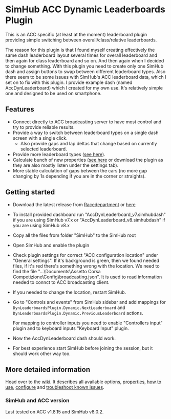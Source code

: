 # SimHub ACC Dynamic Leaderboards Plugin

This is an ACC specific (at least at the moment) leaderboard plugin providing simple switching between overall/class/relative leaderboards. 

The reason for this plugin is that I found myself creating effectively the same dash leaderboard layout several times for overall leaderboard and then again for class leaderboard and so on. And then again when I decided to change something. With this plugin you need to create only one SimHub dash and assign buttons to swap between different leaderboard types. Also there seem to be some issues with SimHub's ACC leaderboard data, which I set on to fix with this plugin. I provide example dash (named AccDynLeaderboard) which I created for my own use. It's relatively simple one and designed to be used on smartphone.

## Features
- Connect directly to ACC broadcasting server to have most control and try to provide reliable results.
- Provide a way to switch between leaderboard types on a single dash screen with a single click.
    - Also provide gaps and lap deltas that change based on currently selected leaderboard.
- Provide more leaderboard types ([see here](https://github.com/kaiusl/KLPlugins.DynLeaderboards/wiki/Available-leaderboard-types)).
- Calculate bunch of new properties ([see here](https://github.com/kaiusl/KLPlugins.DynLeaderboards/wiki/Available-properties#properties-listed) or download the plugin as they are also mostly listen under the settings tab).
- More stable calculation of gaps between the cars (no more gap changing by 1s depending if you are in the corner or straights).

## Getting started

* Download the latest release from [Racedepartment](https://www.racedepartment.com/downloads/acc-simhub-dynamic-leaderboards-plugin.50424/) or [here](https://github.com/kaiusl/KLPlugins.Leaderboard/releases)
* To install provided dashboard run "AccDynLeaderboard_v7.simhubdash" if you are using SimHub v7.x
  or "AccDynLeaderboard_v8.simhubdash" if you are using SimHub v8.x
* Copy all the files from folder "SimHub" to the SimHub root
* Open SimHub and enable the plugin
* Check plugin settings for correct "ACC configuration location" under "General settings".  If it's background is green, then we found needed files, if it's red there's something wrong with the location. We need to find the file "...\Documents\Assetto Corsa Competizione\Config\broadcasting.json". It is used to read information needed to connct to ACC broadcasting client.
* If you needed to change the location, restart SimHub.
* Go to "Controls and events" from SimHub sidebar and add mappings for `DynLeaderboardsPlugin.Dynamic.NextLeaderboard` and `DynLeaderboardsPlugin.Dynamic.PreviousLeaderboard` actions. 

	For mapping to controller inputs you need to enable "Controllers input" plugin and to keyboard inputs "Keyboard Input" plugin.
    
* Now the AccDynLeaderboard dash should work.
* For best experience start SimHub before joining the session, but it should work other way too.
 
## More detailed information

Head over to the [wiki](https://github.com/kaiusl/KLPlugins.DynLeaderboards/wiki). It describes all available options, [properties](https://github.com/kaiusl/KLPlugins.DynLeaderboards/wiki/Available-properties), [how to use](https://github.com/kaiusl/KLPlugins.DynLeaderboards/wiki/Usage), [configure](https://github.com/kaiusl/KLPlugins.DynLeaderboards/wiki/Usage#configuration) and [troubleshoot known issues](https://github.com/kaiusl/KLPlugins.DynLeaderboards/wiki/Troubleshooting).

### SimHub and ACC version

Last tested on ACC v1.8.15 and SimHub v8.0.2.
